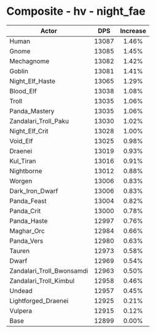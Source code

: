 # Composite - hv - night_fae
| Actor | DPS | Increase |
|---|:---:|:---:|
|Human|13087|1.46%|
|Gnome|13085|1.45%|
|Mechagnome|13082|1.42%|
|Goblin|13081|1.41%|
|Night_Elf_Haste|13065|1.29%|
|Blood_Elf|13038|1.08%|
|Troll|13035|1.06%|
|Panda_Mastery|13035|1.06%|
|Zandalari_Troll_Paku|13030|1.02%|
|Night_Elf_Crit|13028|1.00%|
|Void_Elf|13025|0.98%|
|Draenei|13019|0.93%|
|Kul_Tiran|13016|0.91%|
|Nightborne|13012|0.88%|
|Worgen|13006|0.83%|
|Dark_Iron_Dwarf|13006|0.83%|
|Panda_Feast|13004|0.82%|
|Panda_Crit|13000|0.78%|
|Panda_Haste|12997|0.76%|
|Maghar_Orc|12984|0.66%|
|Panda_Vers|12980|0.63%|
|Tauren|12973|0.58%|
|Dwarf|12969|0.54%|
|Zandalari_Troll_Bwonsamdi|12963|0.50%|
|Zandalari_Troll_Kimbul|12958|0.46%|
|Undead|12957|0.45%|
|Lightforged_Draenei|12925|0.21%|
|Vulpera|12915|0.12%|
|Base|12899|0.00%|
